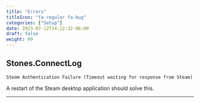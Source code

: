 ```yaml
---
title: "Errors"
titleIcon: "fa-regular fa-bug"
categories: ["Setup"]
date: 2023-07-12T14:12:32-06:00
draft: false
weight: 99
---
```


## Stones.ConnectLog

    Steam Authentication Failure (Timeout waiting for response from Steam)

A restart of the Steam desktop application should solve this.

---